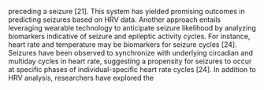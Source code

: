 preceding a seizure [21]. This system has yielded promising outcomes in predicting seizures based on HRV
data. Another approach entails leveraging wearable technology to anticipate seizure likelihood by analyzing
biomarkers indicative of seizure and epileptic activity cycles. For instance, heart rate and temperature may
be biomarkers for seizure cycles [24]. Seizures have been observed to synchronize with underlying circadian
and multiday cycles in heart rate, suggesting a propensity for seizures to occur at specific phases of
individual-specific heart rate cycles [24]. In addition to HRV analysis, researchers have explored the